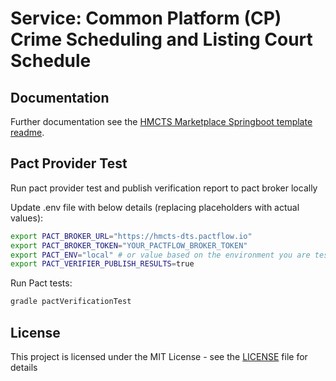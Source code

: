 # Service: Common Platform (CP) Crime Scheduling and Listing Court Schedule

## Documentation

Further documentation see the [HMCTS Marketplace Springboot template readme](https://github.com/hmcts/service-hmcts-marketplace-springboot-template/blob/main/README.md).

## Pact Provider Test

Run pact provider test and publish verification report to pact broker locally

Update .env file with below details (replacing placeholders with actual values):
```bash
export PACT_BROKER_URL="https://hmcts-dts.pactflow.io"
export PACT_BROKER_TOKEN="YOUR_PACTFLOW_BROKER_TOKEN"
export PACT_ENV="local" # or value based on the environment you are testing against
export PACT_VERIFIER_PUBLISH_RESULTS=true
```
Run Pact tests:
```bash
gradle pactVerificationTest
```

## License

This project is licensed under the MIT License - see the [LICENSE](LICENSE) file for details
